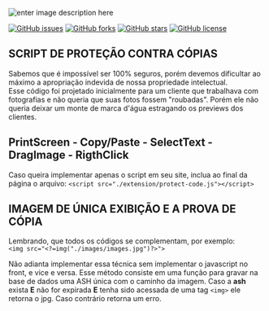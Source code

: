 ![enter image description here](https://raw.githubusercontent.com/websheep/copyright/master/images/marca.png)

[![GitHub issues](https://img.shields.io/github/issues/websheep/copyright.svg)](https://github.com/websheep/copyright/issues) [![GitHub forks](https://img.shields.io/github/forks/websheep/copyright.svg)](https://github.com/websheep/copyright/network) [![GitHub stars](https://img.shields.io/github/stars/websheep/copyright.svg)](https://github.com/websheep/copyright/stargazers) [![GitHub license](https://img.shields.io/github/license/websheep/copyright.svg)](https://github.com/websheep/copyright)


## SCRIPT DE PROTEÇÃO CONTRA CÓPIAS

Sabemos que é impossível ser 100% seguros, porém devemos dificultar ao máximo a apropriação indevida de nossa propriedade intelectual.	
Esse código foi projetado inicialmente para um cliente que trabalhava com fotografias e não queria que suas fotos fossem "roubadas".
	Porém ele não queria deixar um monte de marca d'água estragando os previews dos clientes. 

## PrintScreen - Copy/Paste - SelectText - DragImage - RigthClick
Caso queira implementar apenas o script em seu site, inclua ao final da página o arquivo:
`<script src="./extension/protect-code.js"></script>`    

## IMAGEM DE ÚNICA EXIBIÇÃO E A PROVA DE CÓPIA
Lembrando, que todos os códigos se complementam, por exemplo:  
`<img src="<?=img("./images/images.jpg")?>">`

Não adianta implementar essa técnica sem implementar o javascript no front, e vice e versa.
Esse método consiste em uma função para gravar na base de dados uma ASH única com o caminho da imagem.
Caso a **ash** exista **E** não for expirada **E** tenha sido acessada de uma tag `<img>`   ele retorna o jpg.
Caso contrário retorna um erro.

